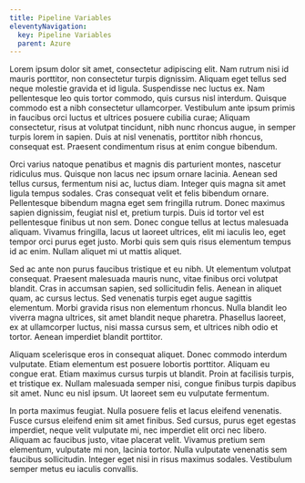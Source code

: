 ```yaml
---
title: Pipeline Variables
eleventyNavigation:
  key: Pipeline Variables
  parent: Azure
---
```




Lorem ipsum dolor sit amet, consectetur adipiscing elit. Nam rutrum nisi id mauris porttitor, non consectetur turpis dignissim. Aliquam eget tellus sed neque molestie gravida et id ligula. Suspendisse nec luctus ex. Nam pellentesque leo quis tortor commodo, quis cursus nisl interdum. Quisque commodo est a nibh consectetur ullamcorper. Vestibulum ante ipsum primis in faucibus orci luctus et ultrices posuere cubilia curae; Aliquam consectetur, risus at volutpat tincidunt, nibh nunc rhoncus augue, in semper turpis lorem in sapien. Duis at nisl venenatis, porttitor nibh rhoncus, consequat est. Praesent condimentum risus at enim congue bibendum.

Orci varius natoque penatibus et magnis dis parturient montes, nascetur ridiculus mus. Quisque non lacus nec ipsum ornare lacinia. Aenean sed tellus cursus, fermentum nisi ac, luctus diam. Integer quis magna sit amet ligula tempus sodales. Cras consequat velit et felis bibendum ornare. Pellentesque bibendum magna eget sem fringilla rutrum. Donec maximus sapien dignissim, feugiat nisl et, pretium turpis. Duis id tortor vel est pellentesque finibus ut non sem. Donec congue tellus at lectus malesuada aliquam. Vivamus fringilla, lacus ut laoreet ultrices, elit mi iaculis leo, eget tempor orci purus eget justo. Morbi quis sem quis risus elementum tempus id ac enim. Nullam aliquet mi ut mattis aliquet.

Sed ac ante non purus faucibus tristique et eu nibh. Ut elementum volutpat consequat. Praesent malesuada mauris nunc, vitae finibus orci volutpat blandit. Cras in accumsan sapien, sed sollicitudin felis. Aenean in aliquet quam, ac cursus lectus. Sed venenatis turpis eget augue sagittis elementum. Morbi gravida risus non elementum rhoncus. Nulla blandit leo viverra magna ultrices, sit amet blandit neque pharetra. Phasellus laoreet, ex at ullamcorper luctus, nisi massa cursus sem, et ultrices nibh odio et tortor. Aenean imperdiet blandit porttitor.

Aliquam scelerisque eros in consequat aliquet. Donec commodo interdum vulputate. Etiam elementum est posuere lobortis porttitor. Aliquam eu congue erat. Etiam maximus cursus turpis ut blandit. Proin at facilisis turpis, et tristique ex. Nullam malesuada semper nisi, congue finibus turpis dapibus sit amet. Nunc eu nisl ipsum. Ut laoreet sem eu vulputate fermentum.

In porta maximus feugiat. Nulla posuere felis et lacus eleifend venenatis. Fusce cursus eleifend enim sit amet finibus. Sed cursus, purus eget egestas imperdiet, neque velit vulputate mi, nec imperdiet elit orci nec libero. Aliquam ac faucibus justo, vitae placerat velit. Vivamus pretium sem elementum, vulputate mi non, lacinia tortor. Nulla vulputate venenatis sem faucibus sollicitudin. Integer eget nisi in risus maximus sodales. Vestibulum semper metus eu iaculis convallis. 